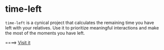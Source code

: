 # time-left

`time-left` is a cynical project that calculates the remaining time you have left with your relatives. Use it to prioritize meaningful interactions and make the most of the moments you have left.

====> [Visit it](https://fdevillard.github.io/time-left/)
